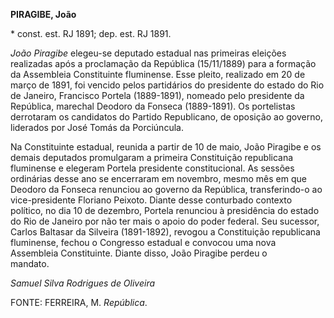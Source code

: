 **PIRAGIBE, João**

\* const. est. RJ 1891; dep. est. RJ 1891.

*João Piragibe* elegeu-se deputado estadual nas primeiras eleições
realizadas após a proclamação da República (15/11/1889) para a formação
da Assembleia Constituinte fluminense. Esse pleito, realizado em 20 de
março de 1891, foi vencido pelos partidários do presidente do estado do
Rio de Janeiro, Francisco Portela (1889-1891), nomeado pelo presidente
da República, marechal Deodoro da Fonseca (1889-1891). Os portelistas
derrotaram os candidatos do Partido Republicano, de oposição ao governo,
liderados por José Tomás da Porciúncula.

Na Constituinte estadual, reunida a partir de 10 de maio, João Piragibe
e os demais deputados promulgaram a primeira Constituição republicana
fluminense e elegeram Portela presidente constitucional. As sessões
ordinárias desse ano se encerraram em novembro, mesmo mês em que Deodoro
da Fonseca renunciou ao governo da República, transferindo-o ao
vice-presidente Floriano Peixoto. Diante desse conturbado contexto
político, no dia 10 de dezembro, Portela renunciou à presidência do
estado do Rio de Janeiro por não ter mais o apoio do poder federal. Seu
sucessor, Carlos Baltasar da Silveira (1891-1892), revogou a
Constituição republicana fluminense, fechou o Congresso estadual e
convocou uma nova Assembleia Constituinte. Diante disso, João Piragibe
perdeu o mandato.           

*Samuel Silva Rodrigues de Oliveira*

FONTE: FERREIRA, M. *República*.
